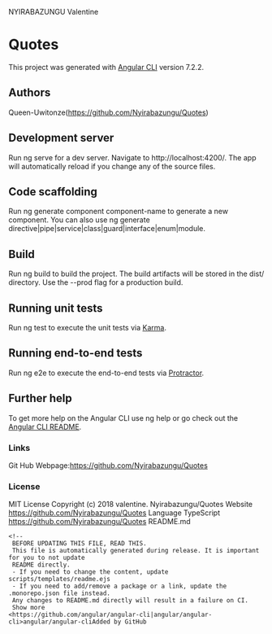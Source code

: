 NYIRABAZUNGU Valentine
# Quotes
This project was generated with [Angular CLI](https://github.com/Nyirabazungu/Quotes) version 7.2.2.
## Authors
Queen-Uwitonze(https://github.com/Nyirabazungu/Quotes)
## Development server
Run ng serve for a dev server. Navigate to http://localhost:4200/. The app will automatically reload if you change any of the source files.
## Code scaffolding
Run ng generate component component-name to generate a new component. You can also use ng generate directive|pipe|service|class|guard|interface|enum|module.
## Build
Run ng build to build the project. The build artifacts will be stored in the dist/ directory. Use the --prod flag for a production build.
## Running unit tests
Run ng test to execute the unit tests via [Karma](https://karma-runner.github.io).
## Running end-to-end tests
Run ng e2e to execute the end-to-end tests via [Protractor](http://www.protractortest.org/).
## Further help
To get more help on the Angular CLI use ng help or go check out the [Angular CLI README](https://github.com/angular/angular-cli/blob/master/README.md).
### Links
Git Hub Webpage:https://github.com/Nyirabazungu/Quotes
### License
MIT License
Copyright (c) 2018 valentine.
Nyirabazungu/Quotes
Website
https://github.com/Nyirabazungu/Quotes
Language
TypeScript
<https://github.com/Nyirabazungu/Quotes> 
README.md
```
<!--
 BEFORE UPDATING THIS FILE, READ THIS.
 This file is automatically generated during release. It is important for you to not update
 README directly.
 - If you need to change the content, update scripts/templates/readme.ejs
 - If you need to add/remove a package or a link, update the .monorepo.json file instead.
 Any changes to README.md directly will result in a failure on CI.
 Show more
<https://github.com/angular/angular-cli|angular/angular-cli>angular/angular-cliAdded by GitHub

